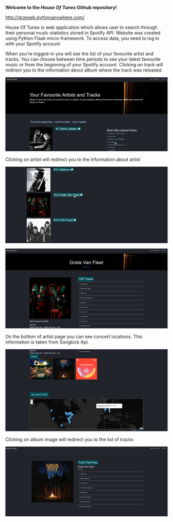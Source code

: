 **Welcome to the _House Of Tunes_ Github repository!**

http://grzesek.pythonanywhere.com/

House Of Tunes is web application which allows user to search through their personal music statistics stored 
in Spotify API. Website was created using Python Flask micro-framework. To access data, you need to log in 
with your Spotify account. 

When you're logged-in you will see the list of your favourite artist and tracks. You can choose between time periods to see your latest favourite music or from the beginning of your Spotify account. Clicking on track will redirect you
to the information about album where the track was released. 

![alt text](static/imgs/1.png)

Clicking on artist  will redirect you to the information about artist

![alt text](static/imgs/2.png)

![alt text](static/imgs/3.png)

On the bottom of artist page you can see concert locations. This information is taken from Songkick Api. 

![alt text](static/imgs/4.png)

Clicking on album image will redirect you to the list of tracks 

![alt text](static/imgs/5.png)